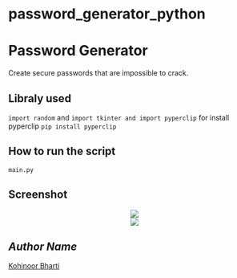 # password_generator_python

# Password Generator
Create secure passwords that are impossible to crack.

## Libraly used
`import random` and `import tkinter and import pyperclip`
for install pyperclip
`pip install pyperclip`

## How to run the script
`main.py`

## Screenshot
<div align="center"><img src="https://user-images.githubusercontent.com/50146617/146649143-0b00e222-7b99-4d98-96c5-7d2040e00560.png"></div>
<div align="center"><img src="https://user-images.githubusercontent.com/50146617/146649273-2b7263f3-5fdc-41e8-8cb6-538db2933c0a.png"></div>

## *Author Name*
[Kohinoor Bharti](https://github.com/kohinoor12)

